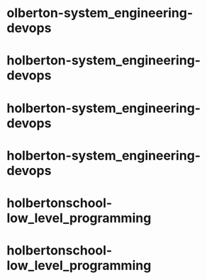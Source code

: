 # olberton-system_engineering-devops
# holberton-system_engineering-devops
# holberton-system_engineering-devops
# holberton-system_engineering-devops
# holbertonschool-low_level_programming
# holbertonschool-low_level_programming
